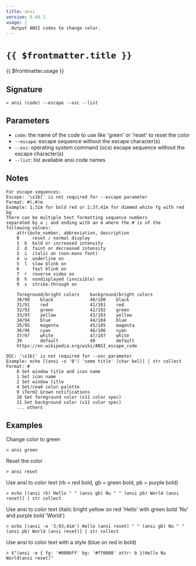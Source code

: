 ```yaml
---
title: ansi
version: 0.66.1
usage: |
  Output ANSI codes to change color.
---
```


# <code>{{ $frontmatter.title }}</code>

<div style='white-space: pre-wrap;'>{{ $frontmatter.usage }}</div>

## Signature

```> ansi (code) --escape --osc --list```

## Parameters

 -  `code`: the name of the code to use like 'green' or 'reset' to reset the color
 -  `--escape`: escape sequence without the escape character(s)
 -  `--osc`: operating system command (ocs) escape sequence without the escape character(s)
 -  `--list`: list available ansi code names

## Notes
```text
For escape sequences:
Escape: '\x1b[' is not required for --escape parameter
Format: #(;#)m
Example: 1;31m for bold red or 2;37;41m for dimmed white fg with red bg
There can be multiple text formatting sequence numbers
separated by a ; and ending with an m where the # is of the
following values:
    attribute_number, abbreviation, description
    0     reset / normal display
    1  b  bold or increased intensity
    2  d  faint or decreased intensity
    3  i  italic on (non-mono font)
    4  u  underline on
    5  l  slow blink on
    6     fast blink on
    7  r  reverse video on
    8  h  nondisplayed (invisible) on
    9  s  strike-through on

    foreground/bright colors    background/bright colors
    30/90    black              40/100    black
    31/91    red                41/101    red
    32/92    green              42/102    green
    33/93    yellow             43/103    yellow
    34/94    blue               44/104    blue
    35/95    magenta            45/105    magenta
    36/96    cyan               46/106    cyan
    37/97    white              47/107    white
    39       default            49        default
    https://en.wikipedia.org/wiki/ANSI_escape_code

OSC: '\x1b]' is not required for --osc parameter
Example: echo [(ansi -o '0') 'some title' (char bel)] | str collect
Format: #
    0 Set window title and icon name
    1 Set icon name
    2 Set window title
    4 Set/read color palette
    9 iTerm2 Grown notifications
    10 Set foreground color (x11 color spec)
    11 Set background color (x11 color spec)
    ... others
```
## Examples

Change color to green
```shell
> ansi green
```

Reset the color
```shell
> ansi reset
```

Use ansi to color text (rb = red bold, gb = green bold, pb = purple bold)
```shell
> echo [(ansi rb) Hello " " (ansi gb) Nu " " (ansi pb) World (ansi reset)] | str collect
```

Use ansi to color text (italic bright yellow on red 'Hello' with green bold 'Nu' and purple bold 'World')
```shell
> echo [(ansi -e '3;93;41m') Hello (ansi reset) " " (ansi gb) Nu " " (ansi pb) World (ansi reset)] | str collect
```

Use ansi to color text with a style (blue on red in bold)
```shell
> $"(ansi -e { fg: '#0000ff' bg: '#ff0000' attr: b })Hello Nu World(ansi reset)"
```
